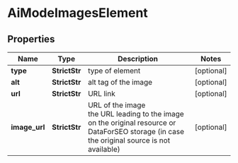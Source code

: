 # AiModeImagesElement


## Properties

| Name | Type | Description | Notes |
|------------ | ------------- | ------------- | -------------|
**type** | **StrictStr** | type of element |[optional]|
**alt** | **StrictStr** | alt tag of the image |[optional]|
**url** | **StrictStr** | URL link |[optional]|
**image_url** | **StrictStr** | URL of the image<br>the URL leading to the image on the original resource or DataForSEO storage (in case the original source is not available) |[optional]|